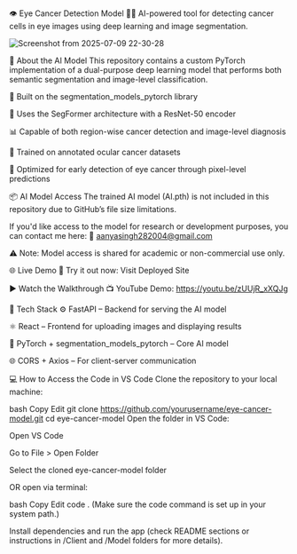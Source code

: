 👁️ Eye Cancer Detection Model 🔬🧠
AI-powered tool for detecting cancer cells in eye images using deep learning and image segmentation.



![Screenshot from 2025-07-09 22-30-28](https://github.com/user-attachments/assets/b0fe1c85-c73e-4c71-a5b3-bb89f369daf2)



🧠 About the AI Model
This repository contains a custom PyTorch implementation of a dual-purpose deep learning model that performs both semantic segmentation and image-level classification.

🧱 Built on the segmentation_models_pytorch library

🧠 Uses the SegFormer architecture with a ResNet-50 encoder

📊 Capable of both region-wise cancer detection and image-level diagnosis

🧬 Trained on annotated ocular cancer datasets

🎯 Optimized for early detection of eye cancer through pixel-level predictions

📦 AI Model Access
The trained AI model (AI.pth) is not included in this repository due to GitHub’s file size limitations.

If you'd like access to the model for research or development purposes, you can contact me here:
📩 aanyasingh282004@gmail.com

⚠️ Note: Model access is shared for academic or non-commercial use only.

🌐 Live Demo
🚀 Try it out now: Visit Deployed Site

▶️ Watch the Walkthrough
📺 YouTube Demo: https://youtu.be/zUUjR_xXQJg

🧩 Tech Stack
⚙️ FastAPI – Backend for serving the AI model

⚛️ React – Frontend for uploading images and displaying results

🔬 PyTorch + segmentation_models_pytorch – Core AI model

🌐 CORS + Axios – For client-server communication

💻 How to Access the Code in VS Code
Clone the repository to your local machine:

bash
Copy
Edit
git clone https://github.com/yourusername/eye-cancer-model.git
cd eye-cancer-model
Open the folder in VS Code:

Open VS Code

Go to File > Open Folder

Select the cloned eye-cancer-model folder

OR open via terminal:

bash
Copy
Edit
code .
(Make sure the code command is set up in your system path.)

Install dependencies and run the app (check README sections or instructions in /Client and /Model folders for more details).

